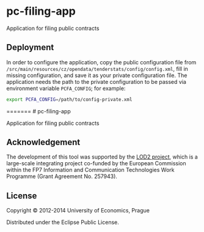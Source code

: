 # pc-filing-app

Application for filing public contracts

## Deployment

In order to configure the application, copy the public configuration file from `/src/main/resources/cz/opendata/tenderstats/config/config.xml`, fill in missing configuration, and save it as your private configuration file. The application needs the path to the private configuration to be passed via environment variable `PCFA_CONFIG`; for example:

```bash
export PCFA_CONFIG=/path/to/config-private.xml
```

=======
# pc-filing-app

Application for filing public contracts

## Acknowledgement

The development of this tool was supported by the [LOD2 project](http://lod2.eu/), which is a large-scale integrating project co-funded by the European Commission within the FP7 Information and Communication Technologies Work Programme (Grant Agreement No. 257943).

## License

Copyright &copy; 2012-2014 University of Economics, Prague

Distributed under the Eclipse Public License.

